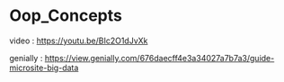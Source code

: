 # Oop_Concepts
video : https://youtu.be/BIc2O1dJvXk

genially : https://view.genially.com/676daecff4e3a34027a7b7a3/guide-microsite-big-data
